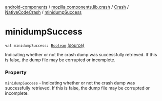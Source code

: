 [android-components](../../../index.md) / [mozilla.components.lib.crash](../../index.md) / [Crash](../index.md) / [NativeCodeCrash](index.md) / [minidumpSuccess](./minidump-success.md)

# minidumpSuccess

`val minidumpSuccess: `[`Boolean`](https://kotlinlang.org/api/latest/jvm/stdlib/kotlin/-boolean/index.html) [(source)](https://github.com/mozilla-mobile/android-components/blob/master/components/lib/crash/src/main/java/mozilla/components/lib/crash/Crash.kt#L89)

Indicating whether or not the crash dump was successfully retrieved. If this is false,
    the dump file may be corrupted or incomplete.

### Property

`minidumpSuccess` - Indicating whether or not the crash dump was successfully retrieved. If this is false,
    the dump file may be corrupted or incomplete.